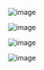 ![image](https://github.com/user-attachments/assets/5f702f68-98c2-446e-bcc6-8df651ff3e39)

![image](https://github.com/user-attachments/assets/622cadd7-b607-4289-b253-769ddda9fe65)

![image](https://github.com/user-attachments/assets/18a9e14a-49a2-4dc0-8b00-5f54ef1bf9f9)

![image](https://github.com/user-attachments/assets/c143fd2e-e303-4129-bf8a-8584809e075a)



